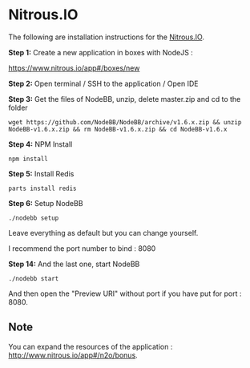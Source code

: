 Nitrous.IO
==========

The following are installation instructions for the [Nitrous.IO](http://nitrous.io).

**Step 1:** Create a new application in boxes with NodeJS :

<https://www.nitrous.io/app#/boxes/new>

**Step 2:** Open terminal / SSH to the application / Open IDE

**Step 3:** Get the files of NodeBB, unzip, delete master.zip and cd to
the folder

```
wget https://github.com/NodeBB/NodeBB/archive/v1.6.x.zip && unzip NodeBB-v1.6.x.zip && rm NodeBB-v1.6.x.zip && cd NodeBB-v1.6.x
```

**Step 4:** NPM Install

```
npm install
```

**Step 5:** Install Redis

```
parts install redis
```

**Step 6:** Setup NodeBB

```
./nodebb setup
```

Leave everything as default but you can change yourself.

I recommend the port number to bind : 8080

**Step 14:** And the last one, start NodeBB

```
./nodebb start
```

And then open the "Preview URI" without port if you have put for port :
8080.

Note
----

You can expand the resources of the application :
<http://www.nitrous.io/app#/n2o/bonus>.
